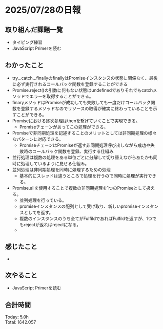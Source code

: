 # 2025/07/28の日報
## 取り組んだ課題一覧
* タイピング練習
* JavaScript Primerを読む
## わかったこと 
* try...catch...finallyのfinallyはPromiseインスタンスの状態に関係なく、最後に必ず実行されるコールバック関数を登録することができる
* Promise.reject()の引数に何もない状態はundefinedでありそれでもcatchメソッドでエラーを取得することができる。
* finaryメソッドはPromiseが成功しても失敗しても一度だけコールバック関数を登録するメソッドなのでリソースの取得が確実に終わっていることを示すことができる。
* Promiseにおける逐次処理はthenを繋げていくことで実現できる。
  * Promiseチェーンがあってこの処理ができる。   
* Promiseで非同期処理を記述することのメリットとしては非同期処理の様々なパターンに対応できる。
  * PromiseチェーンはPromiseが返す非同期処理呼び出しながら成功や失敗時のコールバック関数を登録、実行する仕組み
* 並行処理は複数の処理をある単位ごとに分解して切り替えながらあたかも同時に処理しているように見せる仕組み。
* 並列処理は非同期処理を同時に処理するための処理
  *  基本的にスレッドは違うところで処理を行うので同時に処理が実行できる。
* Promise.allを使用することで複数の非同期処理を1つのPromiseとして扱える。
  * 並列処理を行っている。
  * promiseインスタンスの配列として受け取り、新しいpromiseインスタンスとしてを返す。
  * 複数のインスタンスのうち全てがFulfildであればFulfildを返すが、1つでもrejectが返ればrejectになる。
  *     
## 感じたこと
* 
## 次やること
* JavaScript Primerを読む
##  合計時間 
Today: 5.0h<br>
Total: 1642.057
